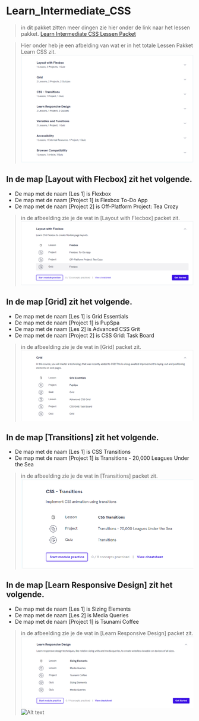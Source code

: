 # Learn_Intermediate_CSS
> in dit pakket zitten meer dingen zie hier onder de link naar het lessen pakket.
[Learn Intermediate CSS Lessen Packet](https://www.codecademy.com/enrolled/courses/learn-intermediate-css)

> Hier onder heb je een afbelding van wat er in het totale Lessen Pakket Learn CSS zit.
![Syllabus](./README/img/Syllabus.png)

## In de map [Layout with Flecbox] zit het volgende.
- De map met de naam [Les 1] is Flexbox
- De map met de naam [Project 1] is Flexbox To-Do App
- De map met de naam [Project 2] is Off-Platform Project: Tea Crozy

> in de afbeelding zie je de wat in [Layout with Flecbox] packet zit.
![Layout with Flecbox](./README/img/Layout_with_Flecbox.png)

## In de map [Grid] zit het volgende.
- De map met de naam [Les 1] is Grid Essentials
- De map met de naam [Project 1] is PupSpa
- De map met de naam [Les 2] is Advanced CSS Grit
- De map met de naam [Project 2] is CSS Grid: Task Board

> in de afbeelding zie je de wat in [Grid] packet zit.
![Grid](./README/img/Grid.png)

## In de map [Transitions] zit het volgende.
- De map met de naam [Les 1] is CSS Transitions
- De map met de naam [Project 1] is Transitions - 20,000 Leagues Under the Sea

> in de afbeelding zie je de wat in [Transitions] packet zit.
![Transitions](./README/img/Transitions.png)

## In de map [Learn Responsive Design] zit het volgende.
- De map met de naam [Les 1] is Sizing Elements
- De map met de naam [Les 2] is Media Queries
- De map met de naam [Project 1] is Tsunami Coffee

> in de afbeelding zie je de wat in [Learn Responsive Design] packet zit.
![Learn Responsive Design](./README/img/Learn_Responsive_Design.png)
![Alt text](image.png)